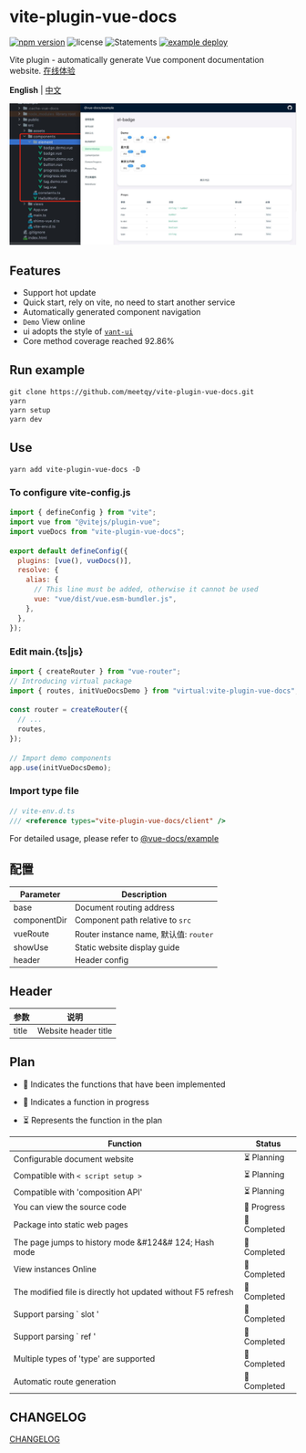 # vite-plugin-vue-docs

[![npm version](https://img.shields.io/npm/v/vite-plugin-vue-docs)](https://www.npmjs.com/package/vite-plugin-vue-docs)
![license](https://img.shields.io/npm/l/vite-plugin-vue-docs)
![Statements](https://img.shields.io/badge/statements-79.66%25-red.svg)
[![example deploy](https://github.com/meetqy/vite-plugin-vue-docs/actions/workflows/deploy.yml/badge.svg)](https://meetqy.github.io/vite-plugin-vue-docs/#/docs)

Vite plugin - automatically generate Vue component documentation website. <a href='https://meetqy.github.io/vite-plugin-vue-docs/#/docs' traget='_blank'>在线体验</a>

**English** | [中文](./README.md)

![preview](./preview.jpg)

## Features

- Support hot update
- Quick start, rely on vite, no need to start another service
- Automatically generated component navigation
- `Demo` View online
- ui adopts the style of <a href='https://youzan.github.io/vant-weapp/#/home'>`vant-ui`</a>
- Core method coverage reached 92.86%

## Run example

```shell
git clone https://github.com/meetqy/vite-plugin-vue-docs.git
yarn
yarn setup
yarn dev
```

## Use

```shell
yarn add vite-plugin-vue-docs -D
```

### To configure **vite-config.js**

```js
import { defineConfig } from "vite";
import vue from "@vitejs/plugin-vue";
import vueDocs from "vite-plugin-vue-docs";

export default defineConfig({
  plugins: [vue(), vueDocs()],
  resolve: {
    alias: {
      // This line must be added, otherwise it cannot be used
      vue: "vue/dist/vue.esm-bundler.js",
    },
  },
});
```

### Edit **main.{ts|js}**

```js
import { createRouter } from "vue-router";
// Introducing virtual package
import { routes, initVueDocsDemo } from "virtual:vite-plugin-vue-docs";

const router = createRouter({
  // ...
  routes,
});

// Import demo components
app.use(initVueDocsDemo);
```

### Import type file

```js
// vite-env.d.ts
/// <reference types="vite-plugin-vue-docs/client" />
```

For detailed usage, please refer to [@vue-docs/example](./packages/example/README.md)

## 配置

| Parameter    | Description                            |
| ------------ | -------------------------------------- |
| base         | Document routing address               |
| componentDir | Component path relative to `src`       |
| vueRoute     | Router instance name, 默认值: `router` |
| showUse      | Static website display guide           |
| header       | Header config                          |

## Header

| 参数  | 说明                 |
| ----- | -------------------- |
| title | Website header title |

## Plan

- 🚀 Indicates the functions that have been implemented

- 👷 Indicates a function in progress

- ⏳ Represents the function in the plan

| Function                                                     | Status         |
| ------------------------------------------------------------ | -------------- |
| Configurable document website                                | ⏳ Planning    |
| Compatible with `< script setup >`                           | ⏳ Planning    |
| Compatible with 'composition API'                            | ⏳ Planning    |
| You can view the source code                                 | 👷 Progress |
| Package into static web pages                                | 🚀 Completed   |
| The page jumps to history mode &#124&# 124; Hash mode        | 🚀 Completed   |
| View instances Online                                        | 🚀 Completed   |
| The modified file is directly hot updated without F5 refresh | 🚀 Completed   |
| Support parsing ` slot '                                     | 🚀 Completed   |
| Support parsing ` ref '                                      | 🚀 Completed   |
| Multiple types of 'type' are supported                       | 🚀 Completed   |
| Automatic route generation                                   | 🚀 Completed   |

## CHANGELOG

[CHANGELOG](https://meetqy.github.io/vite-plugin-vue-docs/#/docs/changelog)